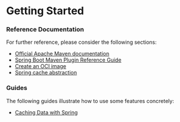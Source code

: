 # Getting Started

### Reference Documentation
For further reference, please consider the following sections:

* [Official Apache Maven documentation](https://maven.apache.org/guides/index.html)
* [Spring Boot Maven Plugin Reference Guide](https://docs.spring.io/spring-boot/docs/2.3.3.RELEASE/maven-plugin/reference/html/)
* [Create an OCI image](https://docs.spring.io/spring-boot/docs/2.3.3.RELEASE/maven-plugin/reference/html/#build-image)
* [Spring cache abstraction](https://docs.spring.io/spring-boot/docs/2.3.3.RELEASE/reference/htmlsingle/#boot-features-caching)

### Guides
The following guides illustrate how to use some features concretely:

* [Caching Data with Spring](https://spring.io/guides/gs/caching/)

